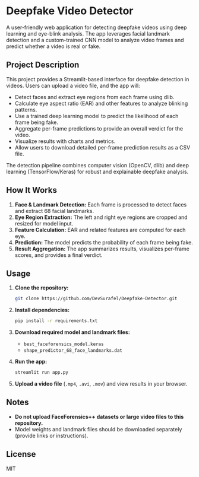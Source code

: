 # Deepfake Video Detector

A user-friendly web application for detecting deepfake videos using deep learning and eye-blink analysis. The app leverages facial landmark detection and a custom-trained CNN model to analyze video frames and predict whether a video is real or fake.

## Project Description

This project provides a Streamlit-based interface for deepfake detection in videos. Users can upload a video file, and the app will:

- Detect faces and extract eye regions from each frame using dlib.
- Calculate eye aspect ratio (EAR) and other features to analyze blinking patterns.
- Use a trained deep learning model to predict the likelihood of each frame being fake.
- Aggregate per-frame predictions to provide an overall verdict for the video.
- Visualize results with charts and metrics.
- Allow users to download detailed per-frame prediction results as a CSV file.

The detection pipeline combines computer vision (OpenCV, dlib) and deep learning (TensorFlow/Keras) for robust and explainable deepfake analysis.

## How It Works

1. **Face & Landmark Detection:** Each frame is processed to detect faces and extract 68 facial landmarks.
2. **Eye Region Extraction:** The left and right eye regions are cropped and resized for model input.
3. **Feature Calculation:** EAR and related features are computed for each eye.
4. **Prediction:** The model predicts the probability of each frame being fake.
5. **Result Aggregation:** The app summarizes results, visualizes per-frame scores, and provides a final verdict.

## Usage

1. **Clone the repository:**
    ```bash
    git clone https://github.com/DevSurafel/Deepfake-Detector.git
    ```

2. **Install dependencies:**
    ```bash
    pip install -r requirements.txt
    ```

3. **Download required model and landmark files:**
    - `best_faceforensics_model.keras`
    - `shape_predictor_68_face_landmarks.dat`

4. **Run the app:**
    ```bash
    streamlit run app.py
    ```

5. **Upload a video file** (`.mp4`, `.avi`, `.mov`) and view results in your browser.

## Notes

- **Do not upload FaceForensics++ datasets or large video files to this repository.**
- Model weights and landmark files should be downloaded separately (provide links or instructions).

## License

MIT
